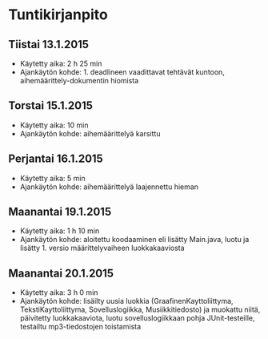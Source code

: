 # Tuntikirjanpito

## Tiistai 13.1.2015
- Käytetty aika: 2 h 25 min
- Ajankäytön kohde: 1. deadlineen vaadittavat tehtävät kuntoon, aihemäärittely-dokumentin hiomista

## Torstai 15.1.2015
- Käytetty aika: 10 min
- Ajankäytön kohde: aihemäärittelyä karsittu

## Perjantai 16.1.2015
- Käytetty aika: 5 min
- Ajankäytön kohde: aihemäärittelyä laajennettu hieman

## Maanantai 19.1.2015
- Käytetty aika: 1 h 10 min
- Ajankäytön kohde: aloitettu koodaaminen eli lisätty Main.java, luotu ja lisätty 1. versio määrittelyvaiheen luokkakaaviosta

## Maanantai 20.1.2015
- Käytetty aika: 3 h 0 min
- Ajankäytön kohde: lisäilty uusia luokkia (GraafinenKayttoliittyma, TekstiKayttoliittyma, Sovelluslogiikka, Musiikkitiedosto) ja muokattu niitä, päivitetty luokkakaaviota, luotu sovelluslogiikkaan pohja JUnit-testeille, testailtu mp3-tiedostojen toistamista